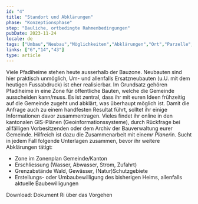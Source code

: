 ```yaml
---
id: "4"
title: "Standort und Abklärungen"
phase: "Konzeptionsphase"
step: "Bauliche, ortbedingte Rahmenbedingungen"
pubDate: 2023-11-24
locale: de
tags: ["Umbau","Neubau","Möglichkeiten","Abklärungen","Ort","Parzelle","Bestand","Zonenreglement","Ausserhalb der Bauzone"]
links: ["6","14","43"]
type: article
---
```


Viele Pfadiheime stehen heute ausserhalb der Bauzone. Neubauten sind hier praktisch unmöglich, Um- und allenfalls Ersatzneubauten (u.U. mit dem heutigen Fussabdruck) ist eher realisierbar. Im Grundsatz gehören Pfadiheime in eine Zone für öffentliche Bauten, welche die Gemeinde ausscheiden kann/muss. Es ist zentral, dass ihr mit euren Ideen frühzeitig auf die Gemeinde zugeht und abklärt, was überhaupt möglich ist. Damit die Anfrage auch zu einem handfesten Resultat führt, solltet ihr einige Informationen davor zusammentragen. Vieles findet ihr online in den kantonalen GIS-Plänen (Geoinformationssysteme), durch Rückfrage bei allfälligen Vorbesitzenden oder dem Archiv der Bauverwaltung eurer Gemeinde. Hilfreich ist dazu die Zusammenarbeit mit einem*r Planer*in. 
Sucht in jedem Fall folgende Unterlagen zusammen, bevor ihr weitere Abklärungen tätigt:
- Zone im Zonenplan Gemeinde/Kanton
- Erschliessung (Wasser, Abwasser, Strom, Zufahrt)
- Grenzabstände Wald, Gewässer, (Natur)Schutzgebiete
- Erstellungs- oder Umbaubewilligung des bisherigen Heims, allenfalls aktuelle Baubewilligungen 

Download: Dokument Ri über das Vorgehen
